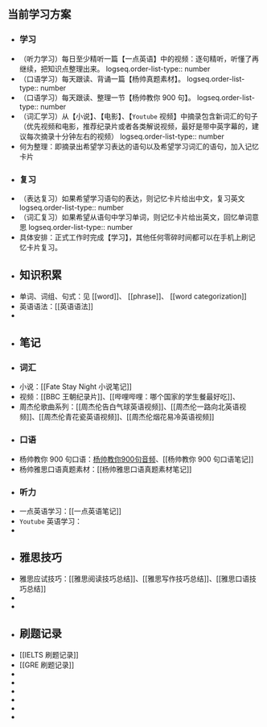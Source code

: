 ## 当前学习方案
- ### 学习
- （听力学习）每日至少精听一篇【一点英语】中的视频：逐句精听，听懂了再继续，把知识点整理出来。
  logseq.order-list-type:: number
- （口语学习）每天跟读、背诵一篇【杨帅真题素材】。
  logseq.order-list-type:: number
- （口语学习）每天跟读、整理一节【杨帅教你 900 句】。
  logseq.order-list-type:: number
- （词汇学习）从【小说】、【电影】、【`Youtube` 视频】中摘录包含新词汇的句子（优先视频和电影，推荐纪录片或者各类解说视频，最好是带中英字幕的，建议每次摘录十分钟左右的视频）
  logseq.order-list-type:: number
- 何为整理：即摘录出希望学习表达的语句以及希望学习词汇的语句，加入记忆卡片
- ### 复习
- （表达复习）如果希望学习语句的表达，则记忆卡片给出中文，复习英文
  logseq.order-list-type:: number
- （词汇复习）如果希望从语句中学习单词，则记忆卡片给出英文，回忆单词意思
  logseq.order-list-type:: number
- 具体安排：正式工作时完成【学习】，其他任何零碎时间都可以在手机上刷记忆卡片复习。
- ## 知识积累
- 单词、词组、句式：见 [[word]]、 [[phrase]]、 [[word categorization]]
- 英语语法：[[英语语法]]
-
- ## 笔记
- ### 词汇
- 小说：[[Fate Stay Night 小说笔记]]
- 视频：[[BBC 王朝纪录片]]、[[哔哩哔哩：哪个国家的学生餐最好吃]]、
- 周杰伦歌曲系列：[[周杰伦告白气球英语视频]]、[[周杰伦一路向北英语视频]]、[[周杰伦青花瓷英语视频]]、[[周杰伦烟花易冷英语视频]]
- ### 口语
- 杨帅教你 900 句口语：[杨帅教你900句音频](https://app8tmuj6dd3979.h5.xiaoeknow.com/p/course/column/p_616e23d5e4b0fcb77529d511)、[[杨帅教你 900 句口语笔记]]
- 杨帅雅思口语真题素材：[[杨帅雅思口语真题素材笔记]]
- ### 听力
- 一点英语学习：[[一点英语笔记]]
- `Youtube` 英语学习：
-
- ## 雅思技巧
- 雅思应试技巧：[[雅思阅读技巧总结]]、[[雅思写作技巧总结]]、[[雅思口语技巧总结]]
-
-
- ## 刷题记录
- [[IELTS 刷题记录]]
- [[GRE 刷题记录]]
-
-
-
-
-
-